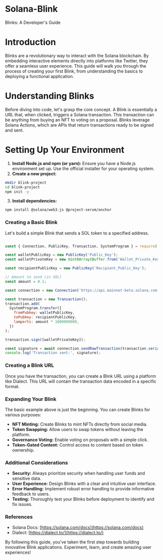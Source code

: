 # Solana-Blink

Blinks: A Developer's Guide

# Introduction

Blinks are a revolutionary way to interact with the Solana blockchain. By embedding interactive elements directly into platforms like Twitter, they offer a seamless user experience. This guide will walk you through the process of creating your first Blink, from understanding the basics to deploying a functional application.

# Understanding Blinks

Before diving into code, let's grasp the core concept. A Blink is essentially a URL that, when clicked, triggers a Solana transaction. This transaction can be anything from buying an NFT to voting on a proposal. Blinks leverage Solana Actions, which are APIs that return transactions ready to be signed and sent.

# Setting Up Your Environment

1. **Install Node.js and npm (or yarn):** Ensure you have a Node.js environment set up. Use the official installer for your operating system.
2. **Create a new project:**

   
  ```bash
  mkdir blink-project
  cd blink-project
  npm init -y
  ```

3. **Install dependencies:**
  ```bash
  npm install @solana/web3.js @project-serum/anchor
  ```

### Creating a Basic Blink
Let's build a simple Blink that sends a SOL token to a specified address.

```javascript

const { Connection, PublicKey, Transaction, SystemProgram } = require('@solana/web3.js');

const walletPublicKey = new PublicKey('Public_Key');
const walletPrivateKey = new Uint8Array(Buffer.from('Wallet_Private_Key', 'hex'));

const recipientPublicKey = new PublicKey('Recipient_Public_Key');

// Amount to send (in SOL)
const amount = 0.1;

const connection = new Connection('https://api.mainnet-beta.solana.com');

const transaction = new Transaction();
transaction.add(
  SystemProgram.transfer({
    fromPubkey: walletPublicKey,
    toPubkey: recipientPublicKey,
    lamports: amount * 1000000000, 
  })
);

transaction.sign([walletPrivateKey]);

const signature = await connection.sendRawTransaction(transaction.serialize());
console.log('Transaction sent:', signature);
```

### Creating a Blink URL
Once you have the transaction, you can create a Blink URL using a platform like Dialect. This URL will contain the transaction data encoded in a specific format.

### Expanding Your Blink
The basic example above is just the beginning. You can create Blinks for various purposes:

* **NFT Minting:** Create Blinks to mint NFTs directly from social media.
* **Token Swapping:** Allow users to swap tokens without leaving the platform.
* **Governance Voting:** Enable voting on proposals with a simple click.
* **Token-Gated Content:** Control access to content based on token ownership.

### Additional Considerations

* **Security:** Always prioritize security when handling user funds and sensitive data.
* **User Experience:** Design Blinks with a clear and intuitive user interface.
* **Error Handling:** Implement robust error handling to provide informative feedback to users.
* **Testing:** Thoroughly test your Blinks before deployment to identify and fix issues.

### References
* Solana Docs: [https://solana.com/docs](https://solana.com/docs)
* Dialect: [https://dialect.to/](https://dialect.to/)


By following this guide, you've taken the first step towards building innovative Blink applications. Experiment, learn, and create amazing user experiences!
 
